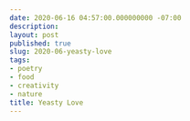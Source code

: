```yaml
---
date: 2020-06-16 04:57:00.000000000 -07:00
description:
layout: post
published: true
slug: 2020-06-yeasty-love
tags:
- poetry
- food
- creativity
- nature
title: Yeasty Love
---
```

